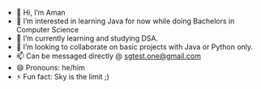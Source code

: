 - 👋 Hi, I’m Aman
- 👀 I’m interested in learning Java for now while doing Bachelors in Computer Science
- 🌱 I’m currently learning and studying DSA.
- 💞️ I’m looking to collaborate on basic projects with Java or Python only.
- 📫 Can be messaged directly @ sgtest.one@gmail.com
- 😄 Pronouns: he/him
- ⚡ Fun fact: Sky is the limit ;)

<!---
manA-UPEI/manA-UPEI is a ✨ special ✨ repository because its `README.md` (this file) appears on your GitHub profile.
You can click the Preview link to take a look at your changes.
--->
